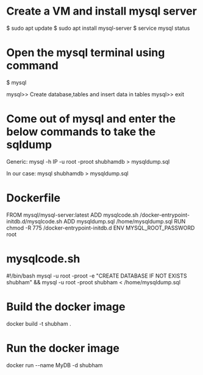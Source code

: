 Create a VM and install mysql server
====================================
$ sudo apt update
$ sudo apt install mysql-server
$ service mysql status


Open the mysql terminal using command
=====================================
$ mysql

mysql>> Create database,tables and insert data in tables
mysql>> exit


Come out of mysql and enter the below commands to take the sqldump
==================================================================
Generic: mysql -h IP -u root -proot shubhamdb > mysqldump.sql

In our case: mysql shubhamdb > mysqldump.sql


Dockerfile
==========
FROM mysql/mysql-server:latest
ADD mysqlcode.sh /docker-entrypoint-initdb.d/mysqlcode.sh
ADD mysqldump.sql /home/mysqldump.sql
RUN chmod -R 775 /docker-entrypoint-initdb.d
ENV MYSQL_ROOT_PASSWORD root


mysqlcode.sh
============
#!/bin/bash
mysql -u root -proot -e "CREATE DATABASE IF NOT EXISTS shubham" && mysql -u root -proot shubham < /home/mysqldump.sql


Build the docker image
======================
docker build -t shubham .


Run the docker image
====================
docker run --name MyDB -d shubham
